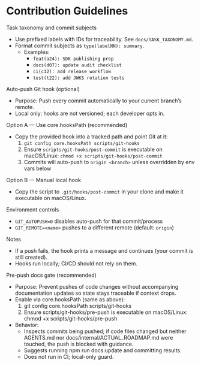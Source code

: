 ﻿# Contribution Guidelines

Task taxonomy and commit subjects
- Use prefixed labels with IDs for traceability. See `docs/TASK_TAXONOMY.md`.
- Format commit subjects as `type(labelNN): summary`.
  - Examples:
    - `feat(a24): SDK publishing prep`
    - `docs(d07): update audit checklist`
    - `ci(c12): add release workflow`
    - `test(t22): add JWKS rotation tests`

Auto-push Git hook (optional)
- Purpose: Push every commit automatically to your current branch’s remote.
- Local only: hooks are not versioned; each developer opts in.

Option A — Use core.hooksPath (recommended)
- Copy the provided hook into a tracked path and point Git at it:
  1) `git config core.hooksPath scripts/git-hooks`
  2) Ensure `scripts/git-hooks/post-commit` is executable on macOS/Linux: `chmod +x scripts/git-hooks/post-commit`
  3) Commits will auto-push to `origin <branch>` unless overridden by env vars below

Option B — Manual local hook
- Copy the script to `.git/hooks/post-commit` in your clone and make it executable on macOS/Linux.

Environment controls
- `GIT_AUTOPUSH=0` disables auto-push for that commit/process
- `GIT_REMOTE=<name>` pushes to a different remote (default: `origin`)

Notes
- If a push fails, the hook prints a message and continues (your commit is still created).
- Hooks run locally; CI/CD should not rely on them.

Pre-push docs gate (recommended)
- Purpose: Prevent pushes of code changes without accompanying documentation updates so state stays traceable if context drops.
- Enable via core.hooksPath (same as above):
  1) git config core.hooksPath scripts/git-hooks
  2) Ensure scripts/git-hooks/pre-push is executable on macOS/Linux: chmod +x scripts/git-hooks/pre-push
- Behavior:
  - Inspects commits being pushed; if code files changed but neither AGENTS.md nor docs/internal/ACTUAL_ROADMAP.md were touched, the push is blocked with guidance.
  - Suggests running npm run docs:update and committing results.
  - Does not run in CI; local-only guard.
